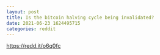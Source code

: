 ```yaml
--- 
layout: post 
title: Is the bitcoin halving cycle being invalidated? 
date: 2021-06-23 1624495715 
categories: reddit 
--- 
```

https://redd.it/o6q0fc
